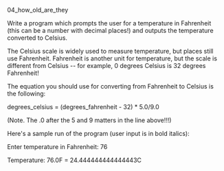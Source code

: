 04_how_old_are_they

Write a program which prompts the user for a temperature in Fahrenheit (this can be a number with decimal places!) and outputs the temperature converted to Celsius.

The Celsius scale is widely used to measure temperature, but places still use Fahrenheit. Fahrenheit is another unit for temperature, but the scale is different from Celsius -- for example, 0 degrees Celsius is 32 degrees Fahrenheit!

The equation you should use for converting from Fahrenheit to Celsius is the following:

degrees_celsius = (degrees_fahrenheit - 32) * 5.0/9.0

(Note. The .0 after the 5 and 9 matters in the line above!!!)

Here's a sample run of the program (user input is in bold italics):

Enter temperature in Fahrenheit: 76

Temperature: 76.0F = 24.444444444444443C
